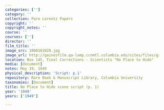 ```yaml
---
categories: ['']
category: ''
collection: Pare Lorentz Papers
copyright: ''
copyright_notes: ''
course: ''
courses: ['']
director: ''
film_title: ''
image_src: 1000102020.jpg
image_url: http://gainesfilm.qa-lamp.ccnmtl.columbia.edu/sites/files/gainesfilm/images/1000102020.jpg
location: Box 145, Final Corrections - Scientists "No Place to Hide"
media: [document]
notes: May 19, 1949
physical_description: 'Script: p.1'
repository: Rare Book & Manuscript Library, Columbia University
taxonomies: [Document]
title: No Place to Hide scene script (p. 1)
year: '1949'
years: ['1949']

---
```

